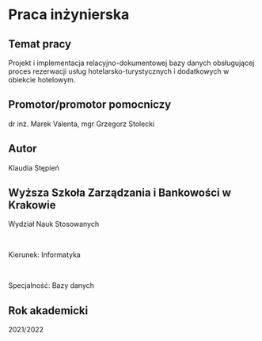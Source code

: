 # Praca inżynierska

<h2>Temat pracy</h2>

<p>Projekt i implementacja relacyjno-dokumentowej bazy danych obsługującej proces rezerwacji usług hotelarsko-turystycznych i dodatkowych w obiekcie hotelowym.
</p>
<h2>Promotor/promotor pomocniczy</h2>

<p>dr inż. Marek Valenta, mgr Grzegorz Stolecki</p>

<h2>Autor</h2>

<p>Klaudia Stępień</p>

<h2>Wyższa Szkoła Zarządzania i Bankowości w Krakowie</h2>

<p>Wydział Nauk Stosowanych</p>
<br/>
<p>Kierunek: Informatyka</p>
<br/>
<p>Specjalność: Bazy danych</p>

<h2> Rok akademicki </h2>

<p>2021/2022</p>
